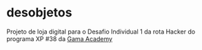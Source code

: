 # desobjetos

Projeto de loja digital para o Desafio Individual 1 da rota Hacker do programa XP #38 da [Gama Academy](https://www.gama.academy/)